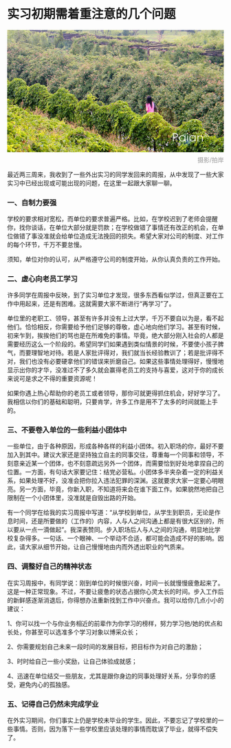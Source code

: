 # 实习初期需着重注意的几个问题

![花架下走过](images/qingchun.jpg)
<div style="margin-top:-10px;color:#999;text-align:right;">摄影/拍岸</div>

最近两三周来，我收到了一些外出实习的同学发回来的周报，从中发现了一些大家实习中已经出现或可能出现的问题，在这里一起跟大家聊一聊。
 
### 一、自制力要强
 
学校的要求相对宽松，而单位的要求普遍严格。比如，在学校迟到了老师会提醒你，找你谈话，在单位大部分就是罚款；在学校做错了事情还有改正的机会，在单位做错了事没准就会给单位造成无法挽回的损失。希望大家对公司的制度、对工作的每个环节，千万不要怠慢。
 
须知，单位对你的认可，从严格遵守公司的制度开始，从你认真负责的工作开始。
 
### 二、虚心向老员工学习
 
许多同学在周报中反映，到了实习单位才发现，很多东西看似学过，但真正要在工作中用起来，还是有困难。这就需要大家不断进行“再学习”了。
 
单位里的老职工、领导，甚至有许多并没有上过大学，千万不要自以为是，看不起他们。恰恰相反，你需要给予他们足够的尊敬，虚心地向他们学习。甚至有时候，初来乍到，挨挨他们的骂也是在所难免的事情。毕竟，绝大部分刚入社会的人都是需要经历这么一个阶段的。希望同学们如果遇到类似情景的时候，不要使小孩子脾气，而要理智地对待。若是人家批评得对，我们就当长经验教训了；若是批评得不对，我们也没有必要硬拿他们的错误来折磨自己。如果这些事情处理得好，慢慢地显示出你的才华，没准过不了多久就会赢得老员工的支持与喜爱，这对于你的成长来说可是求之不得的重要资源呢！
 
如果你遇上热心帮助你的老员工或者领导，那你可就更得抓住机会，好好学习了。我相信以你们的基础和聪明，只要肯学，许多工作是用不了太多的时间就能上手的。
 
### 三、不要卷入单位的一些利益小团体中
 
一些单位，由于各种原因，形成各种各样的利益小团体。初入职场的你，最好不要加入到其中。建议大家还是坚持独立自主的同事交往，尊重每一个同事和领导，不刻意亲近某一个团体，也不刻意疏远另外一个团体，而需要恰到好处地拿捏自己的位置。一方面，有句话大家要记住：结党必营私。小团体多半夹杂着一定的利益关系，如果处理不好，没准会把你拉入违法犯罪的深渊。这就要求大家一定要心明眼亮。另一方面，毕竟，你新入职，不知道将来会在谁下面工作。如果貌然地把自己限制在一个小团体里，没准就是自毁出路的开始。
 
有一个同学在给我的实习周报中写道：“从学校到单位，从学生到职员，无论是作息时间，还是所要做的（工作的）内容，人与人之间沟通上都是有很大区别的，所以要从一点一滴做起”。我深表赞同。步入职场后人与人之间的沟通，明显地比学校复杂得多。一句话、一个眼神、一个举动不合适，都可能会造成不好的影响。因此，请大家从细节开始，让自己慢慢地由内而外透出职业的气质来。
 
### 四、调整好自己的精神状态
 
在实习周报中，有同学说：刚到单位的时候很兴奋，时间一长就慢慢疲惫起来了。这是一种正常现象。不过，不要让疲惫的状态占据你心灵太长的时间。步入工作后的新鲜感逐渐消退后，你得想办法重新找到工作中兴奋点。我可以给你几点小小的建议：

1、你可以找一个与你业务相近的前辈作为你学习的榜样，努力学习他/她的优点和长处，你甚至可以选准多个学习对象以博采众长；

2、你需要规划自己未来一段时间的发展目标，把目标作为对自己的激励；

3、时时给自己一些小奖励，让自己体验成就感；

4、迅速在单位结交一些朋友，尤其是跟你身边的同事处理好关系，分享你的感受，避免内心的孤独感。
 
### 五、记得自己仍然未完成学业
 
在外实习期间，你们事实上仍是学校未毕业的学生。因此，不要忘记了学校里的一些事情。否则，因为落下一些学校里应该处理的事情而耽误了毕业，就得不偿失了。
